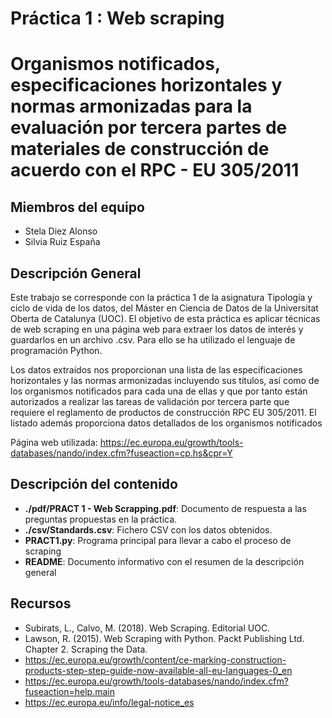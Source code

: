 # Práctica 1 : Web scraping  
# Organismos notificados, especificaciones horizontales y normas armonizadas para la evaluación por tercera partes de materiales de construcción de acuerdo con el RPC - EU 305/2011

## Miembros del equipo

* Stela Diez Alonso
* Silvia Ruiz España  

## Descripción General

Este trabajo se corresponde con la práctica 1 de la asignatura Tipología y ciclo de vida de los datos, del Máster en Ciencia de Datos de la Universitat Oberta de Catalunya (UOC). El objetivo de esta práctica es aplicar técnicas de web scraping en una página web para extraer los datos de interés y guardarlos en un archivo .csv. Para ello se ha utilizado el lenguaje de programación Python.

Los datos extraídos nos proporcionan una lista de las especificaciones horizontales y las normas armonizadas incluyendo sus títulos, así como de los organismos notificados para cada una de ellas y que por tanto están autorizados a realizar las tareas de validación por tercera parte que requiere el reglamento de productos de construcción RPC EU 305/2011. El listado además proporciona datos detallados de los organismos notificados  

Página web utilizada: https://ec.europa.eu/growth/tools-databases/nando/index.cfm?fuseaction=cp.hs&cpr=Y

## Descripción del contenido
* **./pdf/PRACT 1 - Web Scrapping.pdf**: Documento de respuesta a las preguntas propuestas en la práctica.    
* **./csv/Standards.csv**: Fichero CSV con los datos obtenidos.  
* **PRACT1.py**: Programa principal para llevar a cabo el proceso de scraping  
* **README**: Documento informativo con el resumen de la descripción general 

## Recursos
* Subirats, L., Calvo, M. (2018). Web Scraping. Editorial UOC.
* Lawson, R. (2015). Web Scraping with Python. Packt Publishing Ltd. Chapter 2. Scraping the Data.
* https://ec.europa.eu/growth/content/ce-marking-construction-products-step-step-guide-now-available-all-eu-languages-0_en
* https://ec.europa.eu/growth/tools-databases/nando/index.cfm?fuseaction=help.main
* https://ec.europa.eu/info/legal-notice_es

